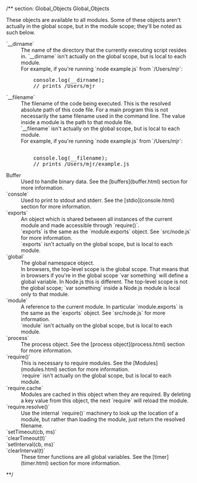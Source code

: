 /** section: Global_Objects
Global_Objects

These objects are available to all modules. Some of these objects aren't actually in the global scope, but in the module scope; they'll be noted as such below.

<dl> 
<dt>`__dirname`</dt>
<dd>The name of the directory that the currently executing script resides in. `__dirname` isn't actually on the global scope, but is local to each module.</dd>
<dd>For example, if you're running `node example.js` from `/Users/mjr`:
    
<pre class="prettyprint">
    console.log(__dirname);
    // prints /Users/mjr
</pre>
</dd>

<dt>`__filename`</dt>
<dd>The filename of the code being executed.  This is the resolved absolute path of this code file.  For a main program this is not necessarily the same filename used in the command line.  The value inside a module is the path to that module file.</dd>
<dd>`__filename` isn't actually on the global scope, but is local to each module.</dd>
<dd>For example, if you're running `node example.js` from `/Users/mjr`:
   
<pre class="prettyprint"> 
    console.log(__filename);
    // prints /Users/mjr/example.js
</pre>
</dd>

<dt>Buffer</dt>
<dd>Used to handle binary data. See the [buffers](buffer.html) section for more information.</dd>

<dt>`console`</dt>
<dd>Used to print to stdout and stderr. See the [stdio](console.html) section for more information.</dd>

<dt>`exports`</dt>
<dd>An object which is shared between all instances of the current module and made accessible through `require()`.</dd>
<dd>`exports` is the same as the `module.exports` object. See `src/node.js` for more information.</dd>
<dd>`exports` isn't actually on the global scope, but is local to each module.</dd>

<dt>`global`</dt>
<dd>The global namespace object.</dd>
<dd>In browsers, the top-level scope is the global scope. That means that in browsers if you're in the global scope `var something` will define a global variable. In Node.js this is different. The top-level scope is not the global scope; `var something` inside a Node.js module is local only to that module.</dd>

<dt>`module`</dt>
<dd>A reference to the current module. In particular `module.exports` is the same as the `exports` object. See `src/node.js` for more information.</dd>
<dd>`module` isn't actually on the global scope, but is local to each module.</dd>

<dt>`process`</dt>
<dd>The process object. See the [process object](process.html) section for more information.</dd>

<dt>`require()`</dt>
<dd>This is necessary to require modules. See the [Modules](modules.html) section for more information.</dd>
<dd>`require` isn't actually on the global scope, but is local to each module.</dd>

<dt>`require.cache`</dt>
<dd>Modules are cached in this object when they are required. By deleting a key value from this object, the next `require` will reload the module.</dd>

<dt>`require.resolve()`</dt>
<dd>Use the internal `require()` machinery to look up the location of a module, but rather than loading the module, just return the resolved filename.</dd>

<dt>`setTimeout(cb, ms)`<br/>
`clearTimeout(t)`<br/>
`setInterval(cb, ms)`<br/>
`clearInterval(t)`</dt>
<dd>These timer functions are all global variables. See the [timer](timer.html) section for more information.</dd>
</dl>
**/